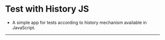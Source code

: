 # Test with History JS 
- A simple app for tests according to history mechanism available in JavaScript. 

----